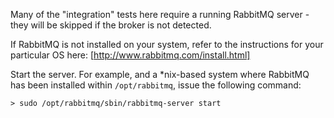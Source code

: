 Many of the "integration" tests here require a running RabbitMQ server - they
will be skipped if the broker is not detected.

If RabbitMQ is not installed on your system, refer to the instructions for your
particular OS here: [http://www.rabbitmq.com/install.html]

Start the server. For example, and a *nix-based system where RabbitMQ has been
installed within `/opt/rabbitmq`, issue the following command:

    > sudo /opt/rabbitmq/sbin/rabbitmq-server start